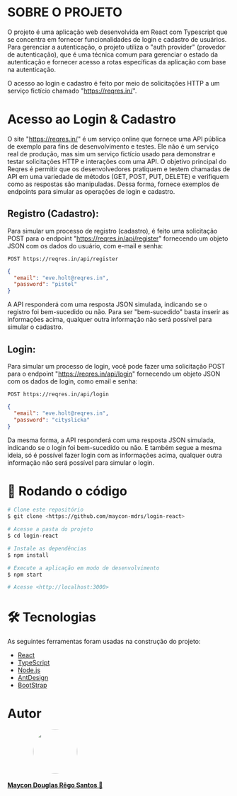 # SOBRE O PROJETO

O projeto é uma aplicação web desenvolvida em React com Typescript que se concentra em fornecer funcionalidades de login e cadastro de usuários. Para gerenciar a autenticação, o projeto utiliza o "auth provider" (provedor de autenticação), que é uma técnica comum para gerenciar o estado da autenticação e fornecer acesso a rotas específicas da aplicação com base na autenticação.

O acesso ao login e cadastro é feito por meio de solicitações HTTP a um serviço fictício chamado "https://reqres.in/".

# Acesso ao Login & Cadastro

O site "https://reqres.in/" é um serviço online que fornece uma API pública de exemplo para fins de desenvolvimento e testes. Ele não é um serviço real de produção, mas sim um serviço fictício usado para demonstrar e testar solicitações HTTP e interações com uma API. O objetivo principal do Reqres é permitir que os desenvolvedores pratiquem e testem chamadas de API em uma variedade de métodos (GET, POST, PUT, DELETE) e verifiquem como as respostas são manipuladas. Dessa forma, fornece exemplos de endpoints para simular as operações de login e cadastro.

## Registro (Cadastro):

Para simular um processo de registro (cadastro), é feito uma solicitação POST para o endpoint "https://reqres.in/api/register" fornecendo um objeto JSON com os dados do usuário, com e-mail e senha:

`POST https://reqres.in/api/register`
```Json
{
  "email": "eve.holt@reqres.in",
  "password": "pistol"
}
```
A API responderá com uma resposta JSON simulada, indicando se o registro foi bem-sucedido ou não. Para ser "bem-sucedido" basta inserir as informações acima, qualquer outra informação não será possível para simular o cadastro.

## Login:

Para simular um processo de login, você pode fazer uma solicitação POST para o endpoint "https://reqres.in/api/login" fornecendo um objeto JSON com os dados de login, como email e senha:

`POST https://reqres.in/api/login`
```Json
{
  "email": "eve.holt@reqres.in",
  "password": "cityslicka"
}
```
Da mesma forma, a API responderá com uma resposta JSON simulada, indicando se o login foi bem-sucedido ou não. E também segue a mesma ideia, só é possível fazer login com as informações acima, qualquer outra informação não será possível para simular o login.

# 🎲 Rodando o código

```bash
# Clone este repositório
$ git clone <https://github.com/maycon-mdrs/login-react>

# Acesse a pasta do projeto
$ cd login-react

# Instale as dependências
$ npm install

# Execute a aplicação em modo de desenvolvimento
$ npm start

# Acesse <http://localhost:3000>
```

# 🛠 Tecnologias

As seguintes ferramentas foram usadas na construção do projeto:

- [React](https://pt-br.reactjs.org/)
- [TypeScript](https://www.typescriptlang.org/)
- [Node.js](https://nodejs.org/en/)
- [AntDesign](https://ant.design/)
- [BootStrap](https://getbootstrap.com/)

# Autor

<a href="https://github.com/maycon-mdrs" style= "float: left">
    <div style="display: flex; flex-direction: column; align-items
    : center">
        <img style="border-radius: 50%;" src="https://avatars.githubusercontent.com/u/81583731?v=4" width="100px;" alt=""/>
        <br />
        <strong>Maycon Douglas Rêgo Santos 🚀</strong>
    </div>
</a>
